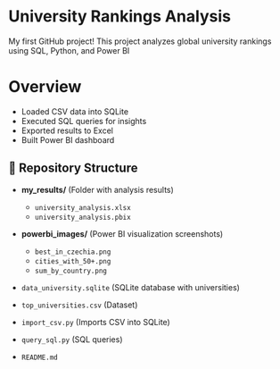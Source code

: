 # University Rankings Analysis

My first GitHub project!
This project analyzes global university rankings using SQL, Python, and Power BI

# Overview

- Loaded CSV data into SQLite
- Executed SQL queries for insights
- Exported results to Excel
- Built Power BI dashboard

## 📂 Repository Structure

- **my_results/** (Folder with analysis results)
  - `university_analysis.xlsx`
  - `university_analysis.pbix`

- **powerbi_images/** (Power BI visualization screenshots)
  - `best_in_czechia.png`
  - `cities_with_50+.png`
  - `sum_by_country.png`

- `data_university.sqlite` (SQLite database with universities)
- `top_universities.csv` (Dataset)
- `import_csv.py` (Imports CSV into SQLite)
- `query_sql.py` (SQL queries)
- `README.md`

